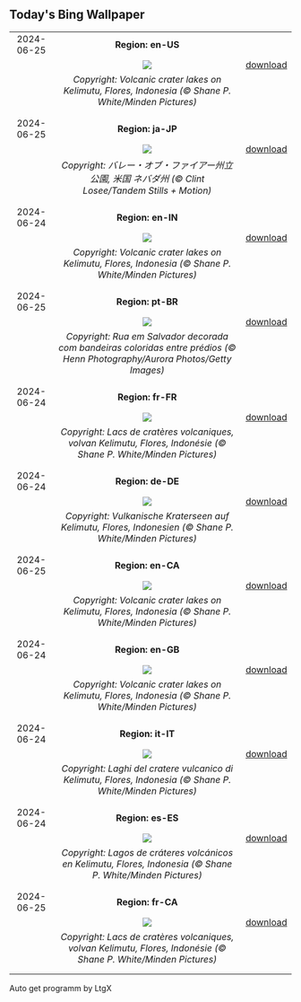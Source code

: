 ## Today's Bing Wallpaper
|      |      |      |
| :----: | :----: | :----: |
|2024-06-25|**Region: en-US**||
||![](https://www.bing.com/th?id=OHR.FloresIsland_EN-US1042279828_UHD.jpg&pid=hp&w=1152&h=648&rs=1&c=4)| [download](https://www.bing.com/th?id=OHR.FloresIsland_EN-US1042279828_UHD.jpg)|
||*Copyright: Volcanic crater lakes on Kelimutu, Flores, Indonesia (© Shane P. White/Minden Pictures)*
||
|||
|2024-06-25|**Region: ja-JP**||
||![](https://www.bing.com/th?id=OHR.FireWave_JA-JP3002445647_UHD.jpg&pid=hp&w=1152&h=648&rs=1&c=4)| [download](https://www.bing.com/th?id=OHR.FireWave_JA-JP3002445647_UHD.jpg)|
||*Copyright: バレー・オブ・ファイアー州立公園, 米国 ネバダ州 (© Clint Losee/Tandem Stills + Motion)*
||
|||
|2024-06-24|**Region: en-IN**||
||![](https://www.bing.com/th?id=OHR.FloresIsland_EN-IN8603604106_UHD.jpg&pid=hp&w=1152&h=648&rs=1&c=4)| [download](https://www.bing.com/th?id=OHR.FloresIsland_EN-IN8603604106_UHD.jpg)|
||*Copyright: Volcanic crater lakes on Kelimutu, Flores, Indonesia (© Shane P. White/Minden Pictures)*
||
|||
|2024-06-25|**Region: pt-BR**||
||![](https://www.bing.com/th?id=OHR.FestasJuninas_PT-BR2004376750_UHD.jpg&pid=hp&w=1152&h=648&rs=1&c=4)| [download](https://www.bing.com/th?id=OHR.FestasJuninas_PT-BR2004376750_UHD.jpg)|
||*Copyright: Rua em Salvador decorada com bandeiras coloridas entre prédios (© Henn Photography/Aurora Photos/Getty Images)*
||
|||
|2024-06-24|**Region: fr-FR**||
||![](https://www.bing.com/th?id=OHR.FloresIsland_FR-FR5999028657_UHD.jpg&pid=hp&w=1152&h=648&rs=1&c=4)| [download](https://www.bing.com/th?id=OHR.FloresIsland_FR-FR5999028657_UHD.jpg)|
||*Copyright: Lacs de cratères volcaniques, volvan Kelimutu, Flores, Indonésie (© Shane P. White/Minden Pictures)*
||
|||
|2024-06-24|**Region: de-DE**||
||![](https://www.bing.com/th?id=OHR.FloresIsland_DE-DE4765362804_UHD.jpg&pid=hp&w=1152&h=648&rs=1&c=4)| [download](https://www.bing.com/th?id=OHR.FloresIsland_DE-DE4765362804_UHD.jpg)|
||*Copyright: Vulkanische Kraterseen auf Kelimutu, Flores, Indonesien (© Shane P. White/Minden Pictures)*
||
|||
|2024-06-25|**Region: en-CA**||
||![](https://www.bing.com/th?id=OHR.FloresIsland_EN-CA9405786955_UHD.jpg&pid=hp&w=1152&h=648&rs=1&c=4)| [download](https://www.bing.com/th?id=OHR.FloresIsland_EN-CA9405786955_UHD.jpg)|
||*Copyright: Volcanic crater lakes on Kelimutu, Flores, Indonesia (© Shane P. White/Minden Pictures)*
||
|||
|2024-06-24|**Region: en-GB**||
||![](https://www.bing.com/th?id=OHR.FloresIsland_EN-GB9368933126_UHD.jpg&pid=hp&w=1152&h=648&rs=1&c=4)| [download](https://www.bing.com/th?id=OHR.FloresIsland_EN-GB9368933126_UHD.jpg)|
||*Copyright: Volcanic crater lakes on Kelimutu, Flores, Indonesia (© Shane P. White/Minden Pictures)*
||
|||
|2024-06-24|**Region: it-IT**||
||![](https://www.bing.com/th?id=OHR.FloresIsland_IT-IT4545607892_UHD.jpg&pid=hp&w=1152&h=648&rs=1&c=4)| [download](https://www.bing.com/th?id=OHR.FloresIsland_IT-IT4545607892_UHD.jpg)|
||*Copyright: Laghi del cratere vulcanico di Kelimutu, Flores, Indonesia (© Shane P. White/Minden Pictures)*
||
|||
|2024-06-24|**Region: es-ES**||
||![](https://www.bing.com/th?id=OHR.FloresIsland_ES-ES8971100389_UHD.jpg&pid=hp&w=1152&h=648&rs=1&c=4)| [download](https://www.bing.com/th?id=OHR.FloresIsland_ES-ES8971100389_UHD.jpg)|
||*Copyright: Lagos de cráteres volcánicos en Kelimutu, Flores, Indonesia (© Shane P. White/Minden Pictures)*
||
|||
|2024-06-25|**Region: fr-CA**||
||![](https://www.bing.com/th?id=OHR.FloresIsland_FR-CA3777595077_UHD.jpg&pid=hp&w=1152&h=648&rs=1&c=4)| [download](https://www.bing.com/th?id=OHR.FloresIsland_FR-CA3777595077_UHD.jpg)|
||*Copyright: Lacs de cratères volcaniques, volvan Kelimutu, Flores, Indonésie (© Shane P. White/Minden Pictures)*
||
|||

Auto get programm by LtgX
